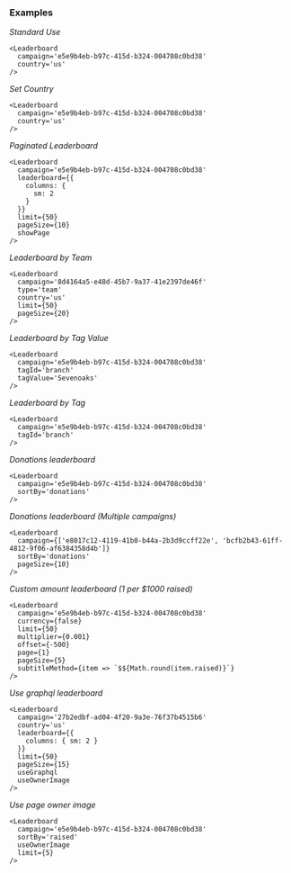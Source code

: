 ### Examples

*Standard Use*
```
<Leaderboard
  campaign='e5e9b4eb-b97c-415d-b324-004708c0bd38'
  country='us'
/>
```

*Set Country*
```
<Leaderboard
  campaign='e5e9b4eb-b97c-415d-b324-004708c0bd38'
  country='us'
/>
```

*Paginated Leaderboard*

```
<Leaderboard
  campaign='e5e9b4eb-b97c-415d-b324-004708c0bd38'
  leaderboard={{
    columns: {
      sm: 2
    }
  }}
  limit={50}
  pageSize={10}
  showPage
/>
```

*Leaderboard by Team*

```
<Leaderboard
  campaign='8d4164a5-e48d-45b7-9a37-41e2397de46f'
  type='team'
  country='us'
  limit={50}
  pageSize={20}
/>
```

*Leaderboard by Tag Value*

```
<Leaderboard
  campaign='e5e9b4eb-b97c-415d-b324-004708c0bd38'
  tagId='branch'
  tagValue='Sevenoaks'
/>
```

*Leaderboard by Tag*

```
<Leaderboard
  campaign='e5e9b4eb-b97c-415d-b324-004708c0bd38'
  tagId='branch'
/>
```

*Donations leaderboard*

```
<Leaderboard
  campaign='e5e9b4eb-b97c-415d-b324-004708c0bd38'
  sortBy='donations'
/>
```

*Donations leaderboard (Multiple campaigns)*

```
<Leaderboard
  campaign={['e8017c12-4119-41b0-b44a-2b3d9ccff22e', 'bcfb2b43-61ff-4812-9f06-af6384358d4b']}
  sortBy='donations'
  pageSize={10}
/>
```

*Custom amount leaderboard (1 per $1000 raised)*

```
<Leaderboard
  campaign='e5e9b4eb-b97c-415d-b324-004708c0bd38'
  currency={false}
  limit={50}
  multiplier={0.001}
  offset={-500}
  page={1}
  pageSize={5}
  subtitleMethod={item => `$${Math.round(item.raised)}`}
/>
```

*Use graphql leaderboard*

```
<Leaderboard
  campaign='27b2edbf-ad04-4f20-9a3e-76f37b4515b6'
  country='us'
  leaderboard={{
    columns: { sm: 2 }
  }}
  limit={50}
  pageSize={15}
  useGraphql
  useOwnerImage
/>
```

*Use page owner image*

```
<Leaderboard
  campaign='e5e9b4eb-b97c-415d-b324-004708c0bd38'
  sortBy='raised'
  useOwnerImage
  limit={5}
/>
```
